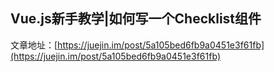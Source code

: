 ## Vue.js新手教学|如何写一个Checklist组件

文章地址：[https://juejin.im/post/5a105bed6fb9a0451e3f61fb](https://juejin.im/post/5a105bed6fb9a0451e3f61fb)